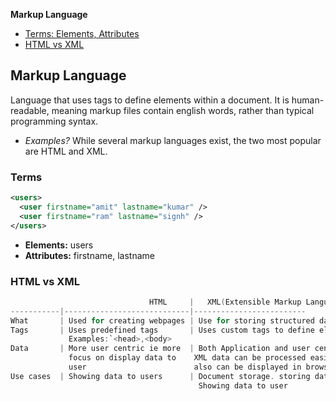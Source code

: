 **Markup Language**
- [Terms: Elements, Attributes](#ter)
- [HTML vs XML](#vs)

## Markup Language
Language that uses tags to define elements within a document. It is human-readable, meaning markup files contain english words, rather than typical programming syntax.
- _Examples?_ While several markup languages exist, the two most popular are HTML and XML.

<a name=ter></a>
### Terms
```xml
<users>
  <user firstname="amit" lastname="kumar" />
  <user firstname="ram" lastname="signh" />
</users>
```
- **Elements:** users
- **Attributes:** firstname, lastname

<a name=vs></a>
### HTML vs XML
```c
                               HTML     |   XML(Extensible Markup Language)
-----------|----------------------------|-------------------------
What       | Used for creating webpages | Use for storing structured data
Tags       | Uses predefined tags       | Uses custom tags to define elements
             Examples:`<head>,<body>  
Data       | More user centric ie more  | Both Application and user centric
             focus on display data to    XML data can be processed easily by applcations
             user                        also can be displayed in browser
Use cases  | Showing data to users      | Document storage. storing data in xml files.
                                          Showing data to user
```
